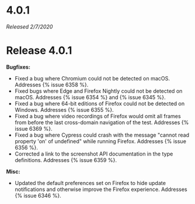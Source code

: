 # 4.0.1

*Released 2/7/2020*

# Release 4.0.1

**Bugfixes:**

- Fixed a bug where Chromium could not be detected on macOS. Addresses {% issue 6358 %}.
- Fixed bugs where Edge and Firefox Nightly could not be detected on macOS. Addresses {% issue 6354 %} and {% issue 6345 %}.
- Fixed a bug where 64-bit editions of Firefox could not be detected on Windows. Addresses {% issue 6355 %}.
- Fixed a bug where video recordings of Firefox would omit all frames from before the last cross-domain navigation of the test. Addresses {% issue 6369 %}.
- Fixed a bug where Cypress could crash with the message "cannot read property 'on' of undefined" while running Firefox. Addresses {% issue 6356 %}.
- Corrected a link to the screenshot API documentation in the type definitions. Addresses {% issue 6359 %}.

**Misc:**

- Updated the default preferences set on Firefox to hide update notifications and otherwise improve the Firefox experience. Addresses {% issue 6346 %}.
